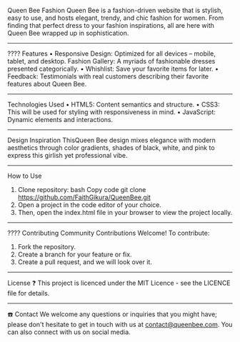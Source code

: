Queen Bee Fashion
Queen Bee is a fashion-driven website that is stylish, easy to use, and hosts elegant, trendy, and chic fashion for women. From finding that perfect dress to your fashion inspirations, all are here with Queen Bee wrapped up in sophistication.
________________________________________
???? Features
• Responsive Design: Optimized for all devices – mobile, tablet, and desktop.
Fashion Gallery: A myriads of fashionable dresses presented categorically.
•	Whishlist: Save your favorite items for later.
•	Feedback: Testimonials with real customers describing their favorite features about Queen Bee.

________________________________________
Technologies Used
• HTML5: Content semantics and structure.
•	CSS3: This will be used for styling with responsiveness in mind.
• JavaScript: Dynamic elements and interactions.

__________________________________________
Design Inspiration
ThisQueen Bee design mixes elegance with modern aesthetics through color gradients, shades of black, white, and pink to express this girlish yet professional vibe.
__________________________________________
How to Use
1. Clone repository:
bash
Copy code
git clone https://github.com/FaithGikura/QueenBee.git
2. Open a project in the code editor of your choice.
3. Then, open the index.html file in your browser to view the project locally.
__________________________________________
???? Contributing
Community Contributions Welcome! To contribute:
1. Fork the repository.
2. Create a branch for your feature or fix.
3. Create a pull request, and we will look over it.
__________________________________________
License ❓
This project is licenced under the MIT Licence - see the LICENCE file for details.
__________________________________________
☎️ Contact
We welcome any questions or inquiries that you might have; please don't hesitate to get in touch with us at contact@queenbee.com. You can also connect with us on social media.

